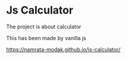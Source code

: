 # Js Calculator

The project is about calculator

This has been made by vanilla js

https://namrata-modak.github.io/js-calculator/
